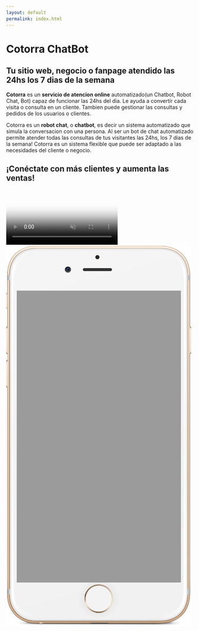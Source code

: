 ```yaml
---
layout: default
permalink: index.html
---
```


  <div class="row">
    <div class="col-md-7 col-md-push-1 col-sm-push-1 col-sm-7">
      <h1 class="h1index">Cotorra ChatBot</h1>
      <h2 class="h2index">Tu sitio web, negocio o fanpage atendido las 24hs los 7 dias de la semana</h2>
      <p><strong>Cotorra</strong> es un <strong>servicio de atencion online</strong> automatizado(un Chatbot, Robot Chat, Bot) capaz de funcionar las 24hs del dia. 
      Le ayuda a convertir cada visita o consulta en un cliente. Tambien puede gestionar las consultas y pedidos de los usuarios o clientes.</p>
      <p>Cotorra es un <strong>robot chat</strong>, o <strong>chatbot</strong>, es decir un sistema automatizado que simula la conversacion con una persona.
      Al ser un bot de chat automatizado permite atender todas las consultas de tus visitantes las 24hs, los 7 dias de la semana!
      Cotorra es un sistema flexible que puede ser adaptado a las necesidades del cliente o negocio.</p>
      <h2 class="h2index">¡Conéctate con más clientes y aumenta las ventas!</h2>
    </div>
    <div class="col-md-4 col-md-push-1 col-sm-4 col-sm-push-1 mobile-image">
      <div class="mobile img-responsive">
	<div class="video-wrapper">
	  <video id="demovid" muted="" autoplay="" loop="" controls="" poster="/img/aheadvid-thumb1.png">
	    <source src="/img/cotorra-demo-video.mp4" type="video/mp4">
	    <source src="/img/cotorra-demo-video.webm" type="video/webm">
	    <p>Tu navegador no soporte la reproduccion del video.</p>
	  </video>
	</div>
	<img class="img-responsive" src="/img/ios.png" alt="Demo con algunas de las aplicaciones de Cotorra.">
      </div>
    </div>


  </div>
